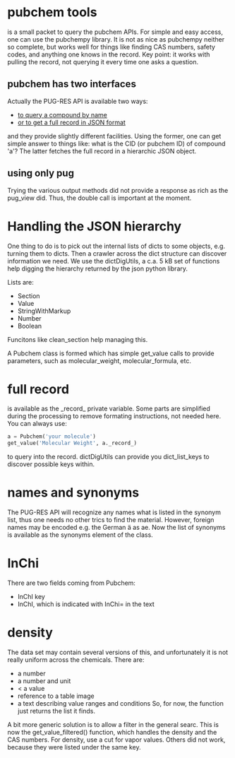 # pubchem tools
is a small packet to query the pubchem APIs. For simple and easy access,
one can use the pubchempy library.
It is not as nice as pubchempy neither so complete, but works well for
things like finding CAS numbers, safety codes, and anything one knows in
the record.
Key point: it works with pulling the record, not querying it every time
one asks a question.

## pubchem has two interfaces
Actually the PUG-RES API is available two ways:
 * [to query a compound by name](https://pubchem.ncbi.nlm.nih.gov/rest/pug/compound/)
 * [or to get a full record in JSON format](https://pubchem.ncbi.nlm.nih.gov/rest/pug\_view/data/compound/{res[0]}/JSON/?response\_type=display)

and they provide slightly different facilities.
Using the former, one can get simple answer to things like:
what is the CID (or pubchem ID) of compound 'a'?
The latter fetches the full record in a hierarchic JSON object.

## using only pug
Trying the various output methods did not provide a response as rich as
the pug\_view did. Thus, the double call is important at the moment.

# Handling the JSON hierarchy
One thing to do is to pick out the internal lists of dicts to
some objects, e.g. turning them to dicts. Then a crawler
across the dict structure can discover information we need.
We use the dictDigUtils, a c.a. 5 kB set of functions help digging the
hierarchy returned by the json python library.

Lists are:
* Section
* Value
* StringWithMarkup
* Number
* Boolean

Funcitons like clean\_section help managing this.

A Pubchem class is formed which has simple get\_value calls to provide
parameters, such as molecular\_weight, molecular\_formula, etc.

# full record
is available as the \_record\_ private variable. Some parts are simplified
during the processing to remove formating instructions, not needed
here.
You can always use:

```python
a = Pubchem('your molecule')
get_value('Molecular Weight', a._record_)
```

to query into the record. dictDigUtils can provide you dict\_list\_keys
to discover possible keys within.

# names and synonyms
The PUG-RES API will recognize any names what is listed in the synonym list,
thus one needs no other trics to find the material. However, foreign names
may be encoded e.g. the German ä as ae.
Now the list of synonyms is available as the synonyms element of the class.

# InChi
There are two fields coming from Pubchem:
 * InChI key
 * InChI, which is indicated with InChi= in the text

# density
The data set may contain several versions of this, and unfortunately
it is not really uniform across the chemicals.
There are:
 - a number
 - a number and unit
 - < a value
 - reference to a table image
 - a text describing value ranges and conditions
So, for now, the function just returns the list it finds.

A bit more generic solution is to allow a filter in the general searc.
This is now the get_value_filtered() function, which handles the density
and the CAS numbers. For density, use a cut for vapor values. Others did
not work, because they were listed under the same key.
